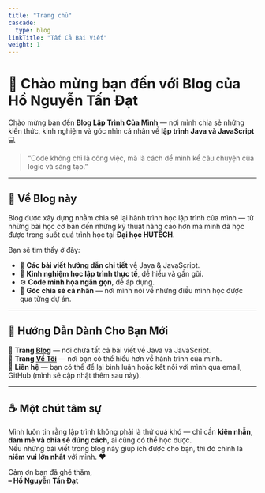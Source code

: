 ```yaml
---
title: "Trang chủ"
cascade:
  type: blog
linkTitle: "Tất Cả Bài Viết"
weight: 1
---
```


# 👋 Chào mừng bạn đến với Blog của Hồ Nguyễn Tấn Đạt

Chào mừng bạn đến **Blog Lập Trình Của Mình** — nơi mình chia sẻ những kiến thức, kinh nghiệm và góc nhìn cá nhân về **lập trình Java và JavaScript** 💻

> “Code không chỉ là công việc, mà là cách để mình kể câu chuyện của logic và sáng tạo.”

---

## 🚀 Về Blog này

Blog được xây dựng nhằm chia sẻ lại hành trình học lập trình của mình — từ những bài học cơ bản đến những kỹ thuật nâng cao hơn mà mình đã học được trong suốt quá trình học tại **Đại học HUTECH**.

Bạn sẽ tìm thấy ở đây:

- 🌱 **Các bài viết hướng dẫn chi tiết** về Java & JavaScript.
- 🧠 **Kinh nghiệm học lập trình thực tế**, dễ hiểu và gần gũi.
- ⚙️ **Code minh họa ngắn gọn**, dễ áp dụng.
- 💬 **Góc chia sẻ cá nhân** — nơi mình nói về những điều mình học được qua từng dự án.

---

## 🧭 Hướng Dẫn Dành Cho Bạn Mới

🔹 **Trang [Blog](./blog/)** — nơi chứa tất cả bài viết về Java và JavaScript.  
🔹 **Trang [Về Tôi](./about/)** — nơi bạn có thể hiểu hơn về hành trình của mình.  
🔹 **Liên hệ** — bạn có thể để lại bình luận hoặc kết nối với mình qua email, GitHub (mình sẽ cập nhật thêm sau này).

---

## ☕ Một chút tâm sự

Mình luôn tin rằng lập trình không phải là thứ quá khó — chỉ cần **kiên nhẫn, đam mê và chia sẻ đúng cách**, ai cũng có thể học được.  
Nếu những bài viết trong blog này giúp ích được cho bạn, thì đó chính là **niềm vui lớn nhất** với mình. ❤️

Cảm ơn bạn đã ghé thăm,  
**– Hồ Nguyễn Tấn Đạt**
